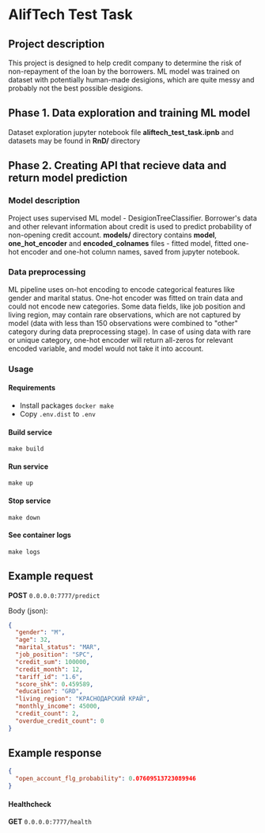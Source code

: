 # AlifTech Test Task
 
## Project description

This project is designed to help credit company to determine the risk of non-repayment of the loan by the borrowers. 
ML model was trained on dataset with potentially human-made desigions, which are quite messy and probably not the best possible desigions.

## Phase 1. Data exploration and training ML model
Dataset exploration jupyter notebook file **aliftech_test_task.ipnb** and datasets may be found in **RnD/** directory

## Phase 2. Creating API that recieve data and return model prediction

### Model description

Project uses supervised ML model - DesigionTreeClassifier. Borrower's data and other relevant information about credit is used to predict probability of non-opening credit account.
**models/** directory contains **model**, **one_hot_encoder** and **encoded_colnames** files - fitted model, fitted one-hot encoder and one-hot column names, saved from jupyter notebook. 

### Data preprocessing

ML pipeline uses on-hot encoding to encode categorical features like gender and marital status. One-hot encoder was fitted on train data and could not encode new categories. Some data fields, like job position and living region, may contain rare observations, which are not captured by model (data with less than 150 observations were combined to "other" category during data preprocessing stage). In case of using data with rare or unique category, one-hot encoder will return all-zeros for relevant encoded variable, and model would not take it into account.

### Usage

#### Requirements

- Install packages `docker make`
- Copy `.env.dist` to `.env`

#### Build service

`make build`

#### Run service

`make up`

#### Stop service

`make down`

#### See container logs

`make logs`

## Example request

**POST** `0.0.0.0:7777/predict`

Body (json):

```json
{
  "gender": "M",
  "age": 32,
  "marital_status": "MAR",
  "job_position": "SPC",
  "credit_sum": 100000,
  "credit_month": 12,
  "tariff_id": "1.6",
  "score_shk": 0.459589,
  "education": "GRD",
  "living_region": "КРАСНОДАРСКИЙ КРАЙ",
  "monthly_income": 45000,
  "credit_count": 2,
  "overdue_credit_count": 0
}
```

## Example response

```json
{
  "open_account_flg_probability": 0.07609513723089946
}
```

#### Healthcheck

**GET** `0.0.0.0:7777/health`
